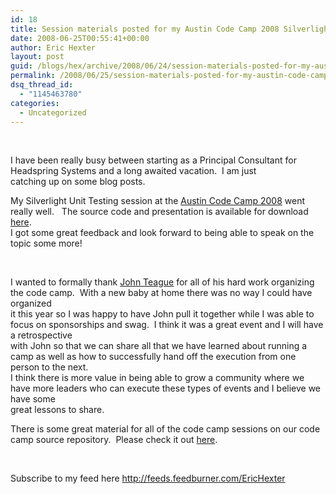 ```yaml
---
id: 18
title: Session materials posted for my Austin Code Camp 2008 Silverlight 2 Unit Testing session
date: 2008-06-25T00:55:41+00:00
author: Eric Hexter
layout: post
guid: /blogs/hex/archive/2008/06/24/session-materials-posted-for-my-austin-code-camp-2008-silverlight-2-unit-testing-session.aspx
permalink: /2008/06/25/session-materials-posted-for-my-austin-code-camp-2008-silverlight-2-unit-testing-session/
dsq_thread_id:
  - "1145463780"
categories:
  - Uncategorized
---
```

&nbsp;

I have been really busy between starting as a Principal Consultant for Headspring Systems and a long awaited vacation.&nbsp; I am just   
catching up on some blog posts. 

My Silverlight Unit Testing session at the <a href="http://austincodecamp.com/" target="_blank">Austin Code Camp 2008</a> went really well.&nbsp;&nbsp; The source code and presentation is available for download <a href="http://code.google.com/p/austincodecamp08/downloads/detail?name=SilverlightUnitTesting.zip&can=2&q=#makechanges" target="_blank">here</a>.   
I got some great feedback and look forward to being able to speak on the topic some more!

&nbsp;

I wanted to formally thank <a href="http://www.lostechies.com/blogs/johnteague/" target="_blank">John Teague</a> for all of his hard work organizing the code camp.&nbsp; With a new baby at home there was no way I could have organized   
it this year so I was happy to have John pull it together while I was able to focus on sponsorships and swag.&nbsp; I think it was a great event and I will have a retrospective   
with John so that we can share all that we have learned about running a camp as well as how to successfully hand off the execution from one person to the next.   
I think there is more value in being able to grow a community where we have more leaders who can execute these types of events and I believe we have some   
great lessons to share.

There is some great material for all of the code camp sessions on our code camp source repository.&nbsp; Please check it out <a href="http://code.google.com/p/austincodecamp08/downloads/list" target="_blank">here</a>.

&nbsp;

Subscribe to my feed here <http://feeds.feedburner.com/EricHexter>